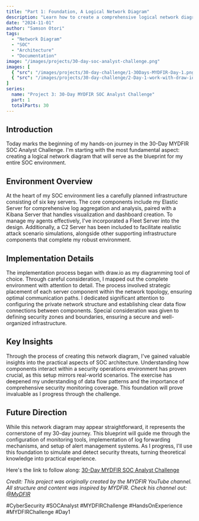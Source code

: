 ```yaml
---
title: "Part 1: Foundation, A Logical Network Diagram"
description: "Learn how to create a comprehensive logical network diagram for your SOC environment, establishing the foundation for my 30-day security monitoring journey."
date: "2024-11-01"
author: "Samson Otori"
tags:
  - "Network Diagram"
  - "SOC"
  - "Architecture"
  - "Documentation"
image: "/images/projects/30-day-soc-analyst-challenge.png"
images: [
  { "src": "/images/projects/30-day-challenge/1-30Days-MYDFIR-Day-1.png", "alt": "30 Days MYDFIR Challenge Day 1" },
  { "src": "/images/projects/30-day-challenge/2-Day-1-work-with-draw-io.png", "alt": "Working with Draw.io on Day 1" }
]
series:
  name: "Project 3: 30-Day MYDFIR SOC Analyst Challenge"
  part: 1
  totalParts: 30
---
```


## Introduction

Today marks the beginning of my hands-on journey in the 30-Day MYDFIR SOC Analyst Challenge. I'm starting with the most fundamental aspect: creating a logical network diagram that will serve as the blueprint for my entire SOC environment.



## Environment Overview

At the heart of my SOC environment lies a carefully planned infrastructure consisting of six key servers. The core components include my Elastic Server for comprehensive log aggregation and analysis, paired with a Kibana Server that handles visualization and dashboard creation. To manage my agents effectively, I've incorporated a Fleet Server into the design. Additionally, a C2 Server has been included to facilitate realistic attack scenario simulations, alongside other supporting infrastructure components that complete my robust environment.

## Implementation Details

The implementation process began with draw.io as my diagramming tool of choice. Through careful consideration, I mapped out the complete environment with attention to detail. The process involved strategic placement of each server component within the network topology, ensuring optimal communication paths. I dedicated significant attention to configuring the private network structure and establishing clear data flow connections between components. Special consideration was given to defining security zones and boundaries, ensuring a secure and well-organized infrastructure.

## Key Insights

Through the process of creating this network diagram, I've gained valuable insights into the practical aspects of SOC architecture. Understanding how components interact within a security operations environment has proven crucial, as this setup mirrors real-world scenarios. The exercise has deepened my understanding of data flow patterns and the importance of comprehensive security monitoring coverage. This foundation will prove invaluable as I progress through the challenge.

## Future Direction

While this network diagram may appear straightforward, it represents the cornerstone of my 30-day journey. This blueprint will guide me through the configuration of monitoring tools, implementation of log forwarding mechanisms, and setup of alert management systems. As I progress, I'll use this foundation to simulate and detect security threats, turning theoretical knowledge into practical experience.

Here's the link to follow along: [30-Day MYDFIR SOC Analyst Challenge](https://www.youtube.com/watch?v=VAE3aVZi0Go&list=PLG6KGSNK4PuBWmX9NykU0wnWamjxdKhDJ&index=28)

*Credit: This project was originally created by the MYDFIR YouTube channel. All structure and content was inspired by MYDFIR. Check his channel out: [@MyDFIR](https://www.youtube.com/@MyDFIR)* 

#CyberSecurity #SOCAnalyst #MYDFIRChallenge #HandsOnExperience #MYDFIRChallenge #Day1 

